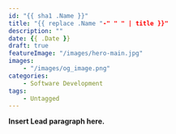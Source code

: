 ```yaml
---
id: "{{ sha1 .Name }}"
title: "{{ replace .Name "-" " " | title }}"
description: ""
date: {{ .Date }}
draft: true
featureImage: "/images/hero-main.jpg"
images:
    - "/images/og_image.png"
categories:
    - Software Development
tags:
    - Untagged
---
```


**Insert Lead paragraph here.**
<!--more-->
